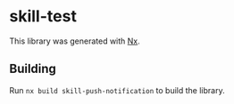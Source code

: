 # skill-test

This library was generated with [Nx](https://nx.dev).

## Building

Run `nx build skill-push-notification` to build the library.
